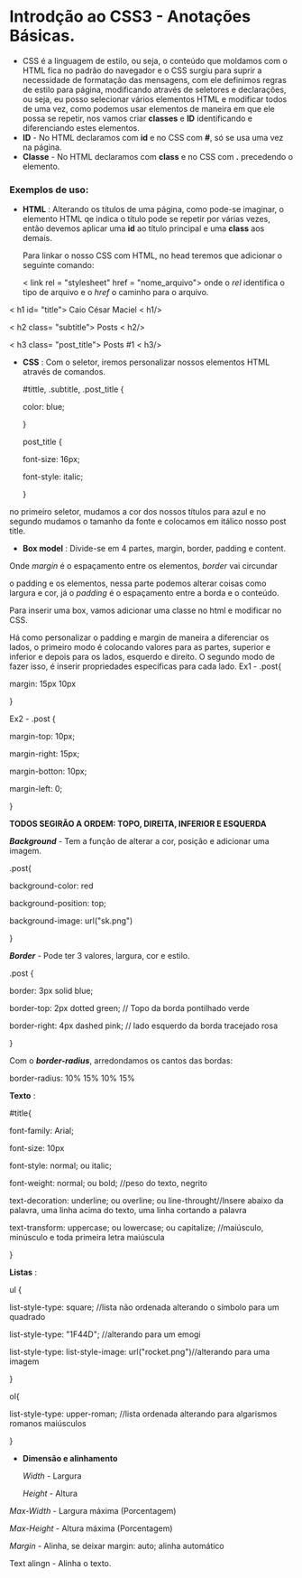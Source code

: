 # Introdção ao CSS3 - Anotações Básicas.

- CSS é a linguagem de estilo, ou seja, o conteúdo que moldamos com o HTML fica no padrão do navegador e o CSS surgiu para suprir a necessidade de formatação das mensagens, com ele definimos  regras de estilo para página, modificando através de seletores e declarações, ou seja, eu posso selecionar vários elementos HTML e modificar todos de uma vez, como podemos usar elementos de maneira em que ele possa se repetir, nos vamos criar **classes** e **ID** identificando e diferenciando estes elementos.
- **ID** - No HTML declaramos com **id** e no CSS com **#**, só se usa uma vez na página.
- **Classe** - No HTML declaramos com **class** e no CSS com **.** precedendo o elemento.

### Exemplos de uso: 

- **HTML** : Alterando os títulos de uma página, como pode-se imaginar, o elemento HTML qe indica o título pode se repetir por várias vezes, então devemos aplicar uma **id** ao título principal e uma **class** aos demais. 

  Para linkar o nosso CSS com HTML, no head teremos que adicionar o seguinte comando:

  < link rel = "stylesheet" href = "nome_arquivo"> onde o *rel* identifica o tipo de arquivo e o *href* o caminho para o arquivo.

< h1 id= "title"> Caio César Maciel < h1/>

< h2 class= "subtitle"> Posts < h2/>

< h3 class= "post_title"> Posts #1 < h3/>  

- **CSS** : Com o seletor, iremos personalizar nossos elementos HTML através de comandos.

  #tittle, .subtitle, .post_title {

  color: blue;

  }

  post_title {

  font-size: 16px;

  font-style: italic;

  }

no primeiro seletor, mudamos a cor dos nossos títulos para azul e no segundo mudamos o tamanho da fonte e colocamos em itálico nosso post title.  

- **Box model** : Divide-se em 4 partes, margin, border, padding e content. 

Onde *margin* é o espaçamento entre os elementos, *border* vai circundar 

o padding e os elementos, nessa parte podemos alterar coisas como largura e cor, já o *padding* é o espaçamento entre a borda e o conteúdo.

Para inserir uma box, vamos adicionar uma classe no html e modificar no CSS.

Há como personalizar o padding e margin de maneira a diferenciar os lados, o primeiro modo é colocando valores para as partes, superior e inferior e depois para os lados, esquerdo e direito. O segundo modo de fazer isso, é inserir propriedades específicas para cada lado.
Ex1 - .post{ 

margin: 15px 10px

}

Ex2 - .post {

margin-top: 10px;

margin-right: 15px;

margin-botton: 10px;

margin-left: 0;

}

**TODOS SEGIRÃO A ORDEM: TOPO, DIREITA, INFERIOR E ESQUERDA**

***Background*** - Tem a função de alterar a cor, posição e adicionar uma imagem.

.post{

background-color: red 

background-position: top;

background-image: url("sk.png")

}

***Border*** - Pode ter 3 valores, largura, cor e estilo.

.post {

border: 3px solid blue;

border-top: 2px dotted green; // Topo da borda pontilhado verde

border-right: 4px dashed pink; // lado esquerdo da borda tracejado rosa

}

Com o ***border-radius***, arredondamos os cantos das bordas:

border-radius: 10% 15% 10% 15%

**Texto** :

#title{ 

font-family: Arial;

font-size: 10px

font-style: normal; ou italic;

font-weight: normal; ou bold; //peso do texto, negrito

text-decoration: underline; ou overline; ou line-throught//Insere abaixo da palavra, uma linha acima do texto, uma linha cortando a palavra

text-transform: uppercase; ou lowercase; ou capitalize; //maiúsculo, minúsculo e toda primeira letra maiúscula 

}

**Listas** : 

ul {

list-style-type: square; //lista não ordenada alterando o símbolo para um quadrado

list-style-type: "1F44D"; //alterando para um emogi

list-style-type: list-style-image: url("rocket.png")//alterando para uma imagem 

}

ol{ 

list-style-type: upper-roman; //lista ordenada alterando para algarismos romanos maiúsculos

}

- **Dimensão e alinhamento** 

  *Width* - Largura

  *Height* - Altura

*Max-Width* - Largura máxima (Porcentagem)

*Max-Height* - Altura máxima (Porcentagem)

 *Margin* - Alinha, se deixar margin: auto; alinha automático

Text alingn - Alinha o texto.
